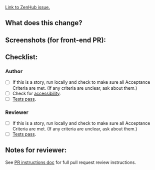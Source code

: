 [Link to ZenHub issue.](link-goes-here)

## What does this change?

## Screenshots (for front-end PR):

## Checklist:

### Author

+ [ ] If this is a story, run locally and check to make sure all Acceptance Criteria are met. (If any criteria are unclear, ask about them.)
+ [ ] Check for [accessibility](/docs/a11y_plan.md).
+ [ ] [Tests pass](https://github.com/USDOJ/crt-portal/#tests).

### Reviewer

+ [ ] If this is a story, run locally and check to make sure all Acceptance Criteria are met. (If any criteria are unclear, ask about them.)
+ [ ] [Tests pass](https://github.com/USDOJ/crt-portal/#tests).

## Notes for reviewer:

See [PR instructions doc](https://github.com/usdoj/crt-portal/blob/master/docs/pull_requests.md) for full pull request review instructions.
